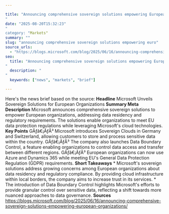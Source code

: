 ```yaml
---

title: "Announcing comprehensive sovereign solutions empowering European organizations'"
date: "2025-08-20T15:32:23""
category: "Markets"
summary: ""
slug: "announcing comprehensive sovereign solutions empowering euro"
source_urls:
  - "https://blogs.microsoft.com/blog/2025/06/16/announcing-comprehensive-sovereign-solutions-empowering-european-organizations/"
seo:
  title: "Announcing comprehensive sovereign solutions empowering European organizations | Hash n Hedge'"
  description: ""
  keywords: ["news", "markets", "brief"]

---
```

Here's the news brief based on the source:  **Headline** Microsoft Unveils Sovereign Solutions for European Organizations  **Summary Meta Description** Microsoft announces comprehensive sovereign solutions to empower European organizations, addressing data residency and regulatory requirements. The solutions enable organizations to meet EU data protection regulations while leveraging Microsoft's cloud technologies.  **Key Points**  GÃƒâ€¡ÃƒÂ³ Microsoft introduces Sovereign Clouds in Germany and Switzerland, allowing customers to store and process sensitive data within the country. GÃƒâ€¡ÃƒÂ³ The company also launches Data Boundary Control, a feature enabling organizations to control data access and transfer between different regions. GÃƒâ€¡ÃƒÂ³ European organizations can now use Azure and Dynamics 365 while meeting EU's General Data Protection Regulation (GDPR) requirements.  **Short Takeaways**  * Microsoft's sovereign solutions address growing concerns among European organizations about data residency and regulatory compliance. By providing cloud infrastructure within local borders, the company aims to increase trust in its services. * The introduction of Data Boundary Control highlights Microsoft's efforts to provide granular control over sensitive data, reflecting a shift towards more nuanced approaches to data governance.  **Sources** https://blogs.microsoft.com/blog/2025/06/16/announcing-comprehensive-sovereign-solutions-empowering-european-organizations/ 
